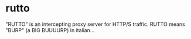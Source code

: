 # rutto

"RUTTO" is an intercepting proxy server for HTTP/S traffic. RUTTO means "BURP" (a BIG BUUUURP) in italian...